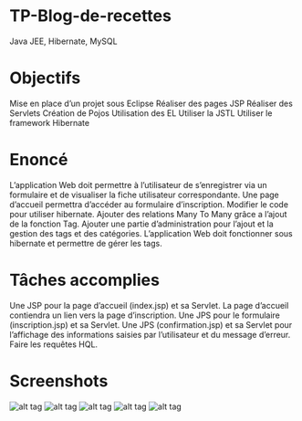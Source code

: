 # TP-Blog-de-recettes
Java JEE, Hibernate, MySQL

# Objectifs
Mise en place d’un projet sous Eclipse
Réaliser des pages JSP
Réaliser des Servlets
Création de Pojos
Utilisation des EL
Utiliser la JSTL
Utiliser le framework Hibernate

# Enoncé
L’application Web doit permettre à l’utilisateur de s’enregistrer via un formulaire et de visualiser la fiche utilisateur correspondante. Une page d’accueil permettra d’accéder au formulaire d’inscription. Modifier le code pour utiliser hibernate. Ajouter des relations Many To Many grâce a l’ajout de la fonction Tag. Ajouter une partie d’administration pour l’ajout et la gestion des tags et des catégories. L’application Web doit fonctionner sous hibernate et permettre de gérer les tags.

# Tâches accomplies
Une JSP pour la page d’accueil (index.jsp) et sa Servlet. La page d’accueil contiendra un lien vers la page d’inscription. Une JPS pour le formulaire (inscription.jsp) et sa Servlet. Une JPS (confirmation.jsp) et sa Servlet pour l’affichage des informations saisies par l’utilisateur et du message d’erreur. Faire les requêtes HQL.

# Screenshots
![alt tag](https://github.com/handrianasolo/tp-blog-recettes/blob/master/screenshots/capture_ecran_accueil.PNG)
![alt tag](https://github.com/handrianasolo/tp-blog-recettes/blob/master/screenshots/capture_ecran_inscription.PNG)
![alt tag](https://github.com/handrianasolo/tp-blog-recettes/blob/master/screenshots/capture_ecran_connection_membre.PNG)
![alt tag](https://github.com/handrianasolo/tp-blog-recettes/blob/master/screenshots/capture_ecran_admin_tags.PNG)
![alt tag](https://github.com/handrianasolo/tp-blog-recettes/blob/master/screenshots/capture_ecran_membre_connecter.PNG)


